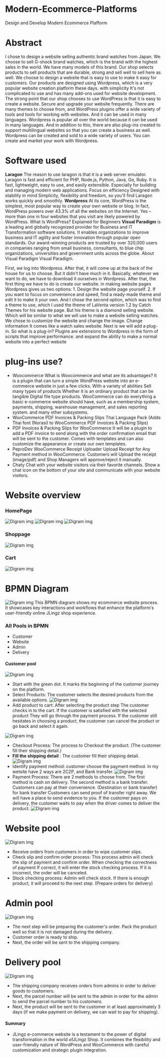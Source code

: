 # Modern-Ecommerce-Platforms
Design and Develop Modern Ecommerce Plafform

# Abstract
 I chose to design a website selling authentic brand watches from Japan. We choose to sell G-shock brand watches, which is the brand with the highest sales in the world. We have many models of this brand. Our shop selects products to sell products that are durable, strong and sell well to sell here as well. We choose to design a website that is easy to use to make it easy for customers. Our products are designed using Wordpress, which is a very popular website creation platform these days. with simplicity It's not complicated to use and has many add-ons used for website development. The strong point that our shop chooses to use WordPress is that it is easy to create a website. Secure and upgrade your website frequently. There are many themes to choose from, and WordPress plugins offer a wide variety of tools and tools for working with websites. And it can be used in many languages. Wordpress is popular all over the world because it can be used in many languages. And in addition to this, there are also plug-ins created to support multilingual websites so that you can create a business as well. Wordpress can be created and sold to a wide variety of users. You can create and market your work with Wordpress.

# Software used
**Laragon** The reason to use laragon is that it is a web server emulator. Laragon is fast and efficient for PHP, Node.js, Python, Java, Go, Ruby. It is fast, lightweight, easy to use, and easily extensible. Especially for building and managing modern web applications. Focus on efficiency Designed with stability in mind Simplicity, flexibility and freedom, so you'll find Laragon works quickly and smoothly.
**Wordpress** At its core, WordPress is the simplest, most popular way to create your own website or blog. In fact, WordPress powers over 43.3% of all the websites on the Internet. Yes – more than one in four websites that you visit are likely powered by WordPress. What Is WordPress? Explained for Beginners
**Visual Paradigm** is a leading and globally recognized provider for Business and IT Transformation software solutions. It enables organizations to improve business and IT agility and foster innovation through popular open standards. Our award-winning products are trusted by over 320,000 users in companies ranging from small business, consultants, to blue chip organizations, universities and government units across the globe. About Visual Paradigm Visual Paradigm. 


First, we log into Wordpress. After that, it will come up at the back of the house for us to choose. But it didn't have much in it. Basically, whatever we want to do, we have to download it ourselves in Wordpress. After that, the first thing we have to do is create our website. in making website pages
 Wordpress gives us two options: 1. Design the website page yourself. 2. If you want to focus on convenience and speed, find a ready-made theme and edit it to make it your own. And I chose the second option, which was to find a theme to use, which I used the theme of LaVenta version 1.2 by Catch Themes for his website page. But his theme is a diamond selling website. Which will be similar to what we will use to make a website selling watches. We chose to customize the website and change the image. Change information It comes like a watch sales website. Next is we will add a plug-in. So what is a plug-in? Plugins are extensions to Wordpress in the form of scripts that improve performance. and expand the ability to make a normal website into a perfect website

#  plug-ins  use?
- Woocommerce What is Woocommerce and what are its advantages? It is a plugin that can turn a simple WordPress website into an e-commerce website in just a few clicks. With a variety of abilities Sell many types of products Whether it is an ordinary product that can be tangible Digital file type products. WooCommerce can do everything a basic e-commerce website should have, such as a membership system, payments, shipping, warehouse management, and sales reporting system. and many other subsystems.
- WooCommerce PDF Invoices & Packing Slips Thai Language Pack (Adds Thai font (Norasi) to WooCommerce PDF Invoices & Packing Slips)
- PDF Invoices & Packing Slips for WooCommerce It will be a plugin to add a PDF invoice to send along with the order confirmation email that will be sent to the customer. Comes with templates and can also customize the appearance or create our own templates.
- PeproDev WooCommerce Receipt Uploader Upload Receipt for Any Payment method in WooCommerce. Customers will Upload the receipt (image/pdf) and Shop Managers will approve/reject it manually.
- Chaty Chat with your website visitors via their favorite channels. Show a chat icon on the bottom of your site and communicate with your website visitors.
  
# Website overview
### HomePage
![Digram img](img/111.png)
![Digram img](img/222.png)
![Digram img](img/333.png)
### Shoppage
![Digram img](img/444.png)
### Cart
![Digram img](img/555.png)


# BPMN Diagram
![Digram img](img/666.png)
This BPMN diagram shows my ecommerce website process. It showcases key interactions and workflows that enhance the platform's user-friendly online JLingz shop experience.

### All Pools in BPMN
- Customer
- Website
- Admin
- Delivery

#### Customer pool
![Digram img](img/Customer.png)
- Start with the green dot. It marks the beginning of the customer journey on the platform.
- Select Products: The customer selects the desired products from the available options.
![Digram img](img/pro.png) 
- Add product to cart: After selecting the product step The customer checks in to the cart.
If the customer is satisfied with the selected product They will go through the payment process. If the customer still hesitates in choosing a product, the customer can cancel the product or go back and select it again.

![Digram img](img/cart.png) 
- Checkout Process: The process to Checkout the product. (The customer fill their shipping detail.)
- **Fill the shipping detail** : The customer fill their shipping detail.
![Digram img](img/checkout.png) 
- Identify payment method: customer choose the payment method. In my wetsite have 2 ways are 2C2P, and Bank transfer.
![Digram img](img/transfer.png)
- Payment Process: There are 2 methods to choose from. The first method is cash on delivery. The second method is a bank transfer. Customers can pay at their convenience. (Destination or bank transfer) for bank transfer Customers can send proof of transfer right away. We will have a place to send evidence to you. If the customer pays on delivery, the customer waits to pay when the driver comes to deliver the product.
![Digram img](img/confirm.png)


# Website pool
![Digram img](img/Website.png)
- Receive orders from customers in order to wipe customer slips.
- Check slip and confirm order process: This process admin will check the slip of payment and confirm order. When checking the correctness of payment If correct, it will enter the stock checking process. If it is incorrect, the order will be canceled.
- Stock checking process: Admin will check stock. If there is enough product, it will proceed to the next step. (Prepare orders for delivery)


# Admin pool
![Digram img](img/Admin.png)
- The next step will be preparing the customer's order. Pack the product well so that it is not damaged during the delivery.
- Customer order is ready to ship.
- Next, the order will be sent to the shipping company.


# Delivery pool 
![Digram img](img/Delivery.png)
- The shipping company receives orders from admins in order to deliver goods to customers.
- Next, the parcel number will be sent to the admin in order for the admin to send the parcel number to his customers.
- Next, the product will be sent to the customer in at least approximately 3 days (if we make payment on delivery, we can wait to pay for shipping).


#### Summary
- JLingz  e-commerce website is a testament to the power of digital transformation in the world ofJLingz Shop. It combines the flexibility and user-friendly nature of WordPress and WooCommerce with careful customization and strategic plugin integration.
